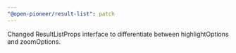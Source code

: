 ```yaml
---
"@open-pioneer/result-list": patch
---
```


Changed ResultListProps interface to differentiate between highlightOptions and zoomOptions.
